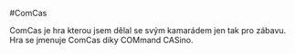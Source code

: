 #ComCas

ComCas je hra kterou jsem dělal se svým kamarádem jen tak pro zábavu. Hra se jmenuje ComCas diky COMmand CASino. 
